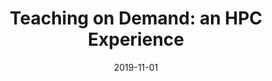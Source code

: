 ---
title: "Teaching on Demand: an HPC Experience"
collection: publications
permalink: /publication/2019-11-01-Teaching-on-Demand-an-HPC-Experience
type: "workshop"
date: 2019-11-01
venue: '<em>Workshop on Education for High Performance Computing (EduHPC) held in conjunction with SC</em>'
paperurl: 'https://doi.org/10.1109/EduHPC49559.2019.00010'
citation: ' R. Carratalá,  <strong>S. Iserte</strong>, and  S. Catalán, &quot;Teaching on Demand: an HPC Experience.&quot; <em>Workshop on Education for High Performance Computing (EduHPC) held in conjunction with SC</em>, Nov. 2019.'
---